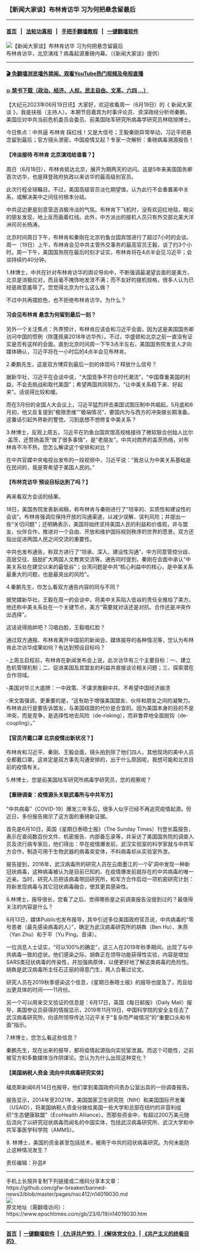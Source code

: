 ### 【新闻大家谈】布林肯访华 习为何把悬念留最后
------------------------

#### [首页](https://github.com/gfw-breaker/banned-news3/blob/master/README.md) &nbsp;&nbsp;|&nbsp;&nbsp; [法轮功真相](https://github.com/begood0513/basic/blob/master/README.md)  &nbsp;&nbsp;|&nbsp;&nbsp; [手把手翻墙教程](https://github.com/gfw-breaker/guides/wiki)  &nbsp;&nbsp;|&nbsp;&nbsp; [一键翻墙软件](https://github.com/gfw-breaker/nogfw/blob/master/README.md)  



<div><img alt="【新闻大家谈】布林肯访华 习为何把悬念留最后" class="attachment-djy_600_400 size-djy_600_400 wp-post-image" src="https://i.epochtimes.com/assets/uploads/2023/06/id14019037-be11b3df7af0ba3bd54c43a36018139e-600x400.jpg"/>
<div class="caption">
 布林肯访华，北京演戏？病毒起源重磅内幕。（《新闻大家谈》提供）
</div></div><hr/>

#### [ 🎬  免翻墙浏览墙外禁闻、观看YouTube热门视频及电视直播](https://github.com/gfw-breaker/HelloWorld)

#### [ 💥  禁书下载（政治、经济、人权、民主自由、文革、六四 ...）](https://github.com/gfw-breaker/books/blob/master/README.md)

<div><p>
 【大纪元2023年06月19日讯】大家好，欢迎收看周一（6月19日）的《
 <ok href="https://www.epochtimes.com/gb/tag/%e6%96%b0%e8%81%9e%e5%a4%a7%e5%ae%b6%e8%ab%87.html">
  新闻大家谈
 </ok>
 》，我是扶摇（主持人）。本期节目嘉宾为时事评论员、资深政经分析师秦鹏，美国应对中共当前危机委员会委员、前美国陆军研究所病毒学研究员林晓旭博士。
</p>
<p>
 今日焦点：中共逼
 <ok href="https://www.epochtimes.com/gb/tag/%E5%B8%83%E6%9E%97%E8%82%AF.html">
  布林肯
 </ok>
 踩红线！又是大信号；王毅秦刚异常举动，习近平把悬念留到最后；官方镜头泄密，中国疫情又起？专家一次解析：重磅病毒溯源报告！
</p>
<div class="video_fit_container">
</div>
<h4>
 【冷淡接待
 <ok href="https://www.epochtimes.com/gb/tag/%E5%B8%83%E6%9E%97%E8%82%AF.html">
  布林肯
 </ok>
 北京演戏给谁看？】
</h4>
<p>
 周日（6月18日），布林肯抵达北京，展开为期两天的访问。这是5年来美国国务卿首次访华，也是拜登政府执政以来访华的最高级别官员。
</p>
<p>
 此次行程全球瞩目。不过，美国高级官员淡化期望值，认为此行不会重置美中关系，或解决美中之间任何根本分歧。
</p>
<p>
 中共这边更是刻意营造消极冷淡的气氛。布林肯下飞机时，没有欢迎红地毯，眼尖的朋友发现，地上反而画着红线。此外，中方派出的接机人员只有外交部北美大洋洲司司长杨涛。
</p>
<p>
 北京时间周日下午，布林肯和秦刚在北京钓鱼台国宾馆进行了超过7小时的会谈。周一（19日）上午，布林肯会见中共主管外交事务的最高官员王毅，谈了约3个小时。周一下午，美国国务院在最后时刻才证实，布林肯将在4点半会见习近平；会谈持续约40分钟。
</p>
<p>
 1.林博士，中共在针对布林肯访华的舆论导向中，不断强调最渴望会面的是美方，北京是消极应对，而且毫不掩饰地发泄不满；而不友好的接机规格，很多人认为已经是故意羞辱了。您觉得北京为什么这么做？
</p>
<p>
 不过中共再摆脸色，也不拒绝布林肯访华。为什么？
</p>
<h4>
 习会见布林肯 悬念为何留到最后一刻？
</h4>
<p>
 另外一个关注焦点：外界预计，布林肯应该会和习近平会面，因为这是美国国务卿访问中国的惯例（除蓬佩奥2018年访华外）。不过，华盛顿和北京之前一直没有证实是否有这样的会面。直到北京时间周一下午3点半左右，美国国务院发言人才向媒体确认，习近平将在一小时后的4点半会见布林肯。
</p>
<p>
 2.秦鹏先生，这是双方博弈到最后一刻的体现吗？释放什么信号？
</p>
<p>
 据新华社，习近平在会谈中说，“大国竞争不符合时代潮流”，“中国尊重美国的利益，不会去挑战和取代美国”；希望两国共同努力，“让中美关系稳下来、好起来”。话说得比较和缓。
</p>
<p>
 而在3月份的全国人大会议上，习近平猛烈抨击美国试图压制中共崛起。5月底和6月初，他又反复提到“极限思维”“极端情况”，要国内为与西方的冲突做长期准备。这番话引起外界新的警觉。习到底想不想修复中美关系？
</p>
<p>
 3.林博士，反观上周五，习近平在钓鱼台国宾馆高规格接待了微软联合创始人比尔·盖茨，还赞扬盖茨“做了很多事情”，是“老朋友”。中共对商界的盖茨热络，对布林肯不冷不热，您怎么解读这个安排和对比？
</p>
<p>
 在中共官媒中央电视台发布的一段视频中，习近平说：“我总认为中美关系基础是在民间的，我是寄希望于美国人民的。”
</p>
<h4>
 【布林克访华 预设目标达到了吗？】
</h4>
<p>
 再来看双方会谈的结果。
</p>
<p>
 18日，美国务院发表新闻稿，称布林肯与秦刚进行了“坦率的、实质性和建设性的会谈”。布林肯强调应保持开放的沟通渠道，以减少误解、误判风险；并提出一些“关切问题”；还明确表示，美国将始终坚持美国人民的利益和价值观，并与盟友、伙伴合作，推进对一个自由、开放和维护国际规则秩序的世界的愿景。双方还指出促进两国人民之间交流的重要性。
</p>
<p>
 中共也发布通告，称双方进行了“坦承、深入、建设性沟通”，中方同意管控分歧、高层交往、鼓励扩大两国人文教育交流等。通告同时提到，秦刚在会面中承认“中美关系处在建交以来的最低谷”；台湾问题是中共“核心利益中的核心，是中美关系最重大的问题，也是最突出的风险”。
</p>
<p>
 4.秦鹏先生，你怎么看双方通告内容的同与不同？
</p>
<p>
 据党媒新华社，王毅在周一的会谈中，将美中关系陷入低谷的责任全推给了美方。他还称中美关系处在一个关键节点，美方“需要就对话还是对抗、合作还是冲突作出选择”。
</p>
<p>
 这话说得挑衅吧？习唱白脸，王毅唱红脸？
</p>
<p>
 通过双方通报、布林肯离开中国前的新闻会、媒体报导的各种情况等，您认为布林肯此次访华成果如何？有达到预设目标吗？
</p>
<p>
 -上周五启程前，布林肯在新闻发布会上说，此次访华有三个主要目标：一、建立危机管理机制；二、促进美国及其盟友的利益并直接谈论相关问题；三、探索潜在合作领域。
</p>
<p>
 -美国对华三大底牌：一中政策、不谋求推翻中共、不希望中国经济崩溃
</p>
<p>
 -宋文笛强调，更重要的是，“这有助于增强美国盟友、伙伴和朋友之间的凝聚力。 布林肯此行是要告诉盟友，与美国结盟的代价是合宜的。因为美国本身的目的不是冲突，而是竞争，是选择性地去风险（de-risking），而非鲁莽地全面脱钩（de-coupling）。”
</p>
<h4>
 【官员齐戴口罩 北京疫情出新状况？】
</h4>
<p>
 布林肯和习近平、秦刚、王毅会面，镜头拍到除了他们四人，其他现场的美中人员全都戴口罩。这肯定是双方事先沟通安排的，出于什么原因呢，我想可能和北京目前的疫情有关。
</p>
<p>
 5.林博士，您是前美国陆军研究所病毒学研究员，您的观察呢？
</p>
<p>
 <center>
 </center>
 <h4>
  【重磅调查：疫情源头关联武毒所与中共军方】
 </h4>
 <p>
  “中共病毒”（COVID-19）爆发三年多后，很多人似乎已经不再追究疫情起源。但近日，多份报告揭示了这方面的重磅新证据。
 </p>
 <p>
  首先是6月10日，英国《星期日泰晤士报》（The Sunday Times）刊登长篇报告，表示在查阅数百份文件、机密报告、内部备忘录等，并采访了美国国务院的调查人员及流行病专家后，他们得出：早在疫情爆发前，武汉实验室的科学家就与中共军方合作，制造可用于生物武器的病毒突变体，不料病毒却从实验室外泄。
 </p>
 <p>
  报告提到，2016年，武汉病毒所的研究人员在云南墨江的一个矿洞中发现一种新冠状病毒，这种病毒被认为是目前已知的、在疫情爆发前就存在的中共病毒的唯一近亲。当时，研究人员把该病毒带回研究所，和军方合作启动一项机密研究计划：将新发现病毒与其它冠状病毒融合，使其更具感染性。
 </p>
 <p>
  6.林博士，报导很长，您看了之后，觉得哪些是之前调查报告没提到过的？最值得关注的内容是什么？
 </p>
 <p>
  6月13日，媒体Public也发布报导，其中引述多位美国政府官员说，中共病毒的“零号患者（最先感染病毒的人）”，确定为武汉病毒研究所的胡犇（Ben Hu）、朱燕（Yan Zhu）和于平（Yu Ping，音译）。
 </p>
 <p>
  一位消息人士证实，“可以100%的确定”，这三人在2019年秋季期间，出现了与中共病毒一致的症状。他们感染之际，胡犇正在领导功能获得性实验，内容是增加SARS类冠状病毒的传染性，并加强病原体，以便更好地了解这类病毒的危险性。胡犇是武汉病毒所主任石正丽的得意门生，两人合著过论文。
 </p>
 <p>
  研究人员在2019秋季感染这个信息，《星期日泰晤士报》的报导也提及了，而且给出更具体的时间——11月份。
 </p>
 <p>
  另一个可以用来交叉验证的信息是：6月17日，英国《每日邮报》（Daily Mail）报导，美国参议员获得的情报显示，2019年11月19日，中国科学院的安全主任去了武汉病毒研究所，向该所领导传达习近平关于“复杂而严峻情况”的“重要口头和书面”指示。
 </p>
 <p>
  7.林博士，您怎么看这些信息？
 </p>
 <p>
  秦鹏先生，现在出来的报导，都将疫情起源指向实验室泄漏。而这个可能性，之前被官方和多数媒体当作阴谋论。您认为为什么出现这种变化？
 </p>
 <h4>
  【美国纳税人资金 流向中共病毒研究实体】
 </h4>
 <p>
  福克斯新闻6月14日也报导，他们拿到美国政府问责办公室出具的一份调查报告。
 </p>
 <p>
  报告显示，2014年至2021年，美国国家卫生研究院（NIH）和美国国际开发署（USAID），将美国纳税人资金分拨给美国一些大学和总部在纽约的非营利组织“生态健康联盟”（EcoHealth Alliance）。而那些资金中，有超过200万美元随后流向了以研究冠状病毒而闻名的中国实体，包括武汉病毒研究所、武汉大学和中共军事医学科学院（AMMS）。
 </p>
 <p>
  8. 林博士，美国的资金甚至包括技术，被用于中共的冠状病毒研究。为何未能防止这种情况发生？
 </p>
 <p>
  责任编辑：孙芸#
 </p>
</p></div>
<hr/>
手机上长按并复制下列链接或二维码分享本文章：<br/>
https://github.com/gfw-breaker/banned-news3/blob/master/pages/nsc412/n14019030.md <br/>
<a href='https://github.com/gfw-breaker/banned-news3/blob/master/pages/nsc412/n14019030.md'><img src='https://github.com/gfw-breaker/banned-news3/blob/master/pages/nsc412/n14019030.md.png'/></a> <br/>
原文地址（需翻墙访问）：https://www.epochtimes.com/gb/23/6/19/n14019030.htm


------------------------
#### [首页](https://github.com/gfw-breaker/banned-news3/blob/master/README.md) &nbsp;|&nbsp; [一键翻墙软件](https://github.com/gfw-breaker/nogfw/blob/master/README.md) &nbsp;| [《九评共产党》](https://github.com/gfw-breaker/9ping.md/blob/master/README.md#九评之一评共产党是什么) | [《解体党文化》](https://github.com/gfw-breaker/jtdwh.md/blob/master/README.md) | [《共产主义的终极目的》](https://github.com/gfw-breaker/gczydzjmd.md/blob/master/README.md)


<img src='http://gfw-breaker.win/banned-news3/pages/nsc412/n14019030.md' width='0px' height='0px'/>